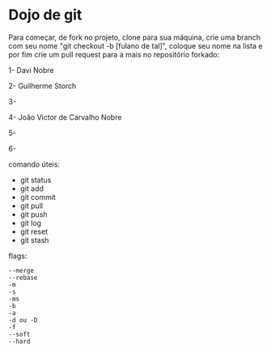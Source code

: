 # Dojo de git

Para começar, de fork no projeto, clone para sua máquina,  crie uma branch com seu nome "git checkout -b [fulano de tal]", coloque seu nome na lista e por fim crie um pull request para a mais no repositório forkado:

1- Davi Nobre

2- Guilherme Storch

3-

4- João Victor de Carvalho Nobre

5-

6-

comando úteis:
- git status
- git add
- git commit
- git pull
- git push
- git log
- git reset
- git stash

flags:

~~~
--merge
--rebase
-m
-s
-ms
-b
-a
-d ou -D
-f
--soft
--hard
~~~

